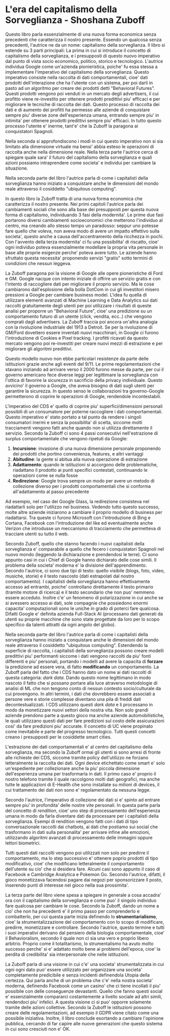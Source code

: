 # L'era del capitalismo della Sorveglianza - Shoshana Zuboff

Questo libro parla essenzialmente di una nuova forma economica senza precedenti
che caratterizza il nostro presente. Essendo un qualcosa senza precedenti,
l'autrice ne da un nome: capitalismo della sorveglianza. Il libro si estende su
3 parti principali:
La prima in cui si introduce il concetto di capitalismo della sorveglianza, e i
presupposti di questo nuovo imperativo dal punto di vista socio economico,
politico, storico e tecnologico.
L'autrice individua Google come un'azienda pionieristica, poiche' fu essa stessa
a implementare l'imperativo del capitalismo della sorveglianza.
Questo imperativo consiste nella raccolta di dati comportamentali, cioe' dati
prodotti dell'interazione che ha l'utente con un sistema, per poi darli in pasto
ad un algoritmo per creare dei prodotti detti "Behavioral Futures". Questi
prodotti vengono poi venduti in un mercato degli advertisers, il cui profitto
viene re-investito per ottenere prodotti predittivi piu' efficaci e per
migliorare le tecniche di raccolta dei dati. 
Questo processo di raccolta dei dati e di aumento dei profitti ha permesso alle
aziende di conquistare sempre piu' diverse zone dell'esperienza umana, entrando
sempre piu' in intimita' per ottenere prodotti predittivi sempre piu' efficaci.
In tutto questo processo l'utente e' inerme, tant'e' che la Zuboff la paragona
ai conquistatori Spagnoli. 




Nella seconda si approfondiscono i modi in cui questo imperativo non si sia
limitato alla dimensione virtuale ma bensi' abbia esteso le operazioni di
raccolta anche nella dimensione reale. Nella terza parte l'autrice cerca di
spiegare quale sara' il futuro del capitalismo della sorveglianza e quali azioni
possiamo intraprendere come societa' e individui per cambiare la situazione.

Nella seconda parte del libro l'autrice parla di come i capitalisti della
sorveglianza hanno iniziato a conquistare anche le dimensioni del mondo reale
attraverso il cosiddetto "ubiquitous computing".

In questo libro la Zuboff tratta di una nuova forma economica che caratterizza
il nostro presente. Nei primi capitoli l'autrice parla dei cambiamenti sociali
che sono alla base dei presupposti per questa nuova forma di capitalismo,
individuando 3 fasi della modernita'. Le prime due fasi portarono diversi
cambiamenti socioeconomici che metterono l'individuo al centro, ma creando allo
stesso tempo un paradosso: seppur uno potesse fare quello che voleva, non aveva
modo di avere un impatto effettivo sulla societa', questo anche a causa
dell'accentramento della ricchezza in pochi. Con l'avvento della terza
modernita' ci fu una possibilita' di riscatto, cioe' ogni individuo poteva
essenzialmente modellare la propria vita personale in base alle proprie esigenze
perche' poteva avere tutto. Le aziende hanno sfruttato questa necessita'
proponendo servizi "gratis" sotto termini di condizioni che nessun leggeva.

La Zuboff paragona poi la visione di Google alle opere pioneristiche di Ford e
GM. Google nacque con intento iniziale di offrire un servizio gratis e con
l'intento di raccogliere dati per migliorare il proprio servizio. Ma le cose
cambiarono dall'esplosione della bolla DotCom in cui gli investitori misero
pressioni a Google per cambiare business model. L'idea fu quella di utilizzare
elementi avanzati di Machine Learning e Data Analytics sui dati raccolti
gratuitamente degli utenti per poi utilizzare i risultati di queste analisi per
proporre un "Behavioral Future", cioe' una predizione su un comportamento futuro
di un utente (click, vendita, ecc..) che vengono comprati dagli advertisers. 
La Zuboff traccia poi ancora un'altra analogia con la rivoluzione industriale
del 1913 a Detroit. Se per la rivoluzione di GM/Ford dovettero essere inventati
nuovi macchinari, in Google ci furono l'introduzione di Cookies e Pixel
tracking.
I profitti ricavati da questo mercato vengono poi re-investiti per creare nuovi
mezzi di estrazione e per migliorare gli algoritmi predittivi.

Questo modello nuovo non ebbe particolari resistenze da parte delle istituzioni
grazie anche agli eventi del 9/11. Le prime regolamentazioni che stavano
iniziando ad arrivare verso il 2000 furono messe da parte, per cui il governo
americano fece diverse leggi per legittimare la sorveglianza con l'ottica di
favorire la sicurezza in sacrificio della privacy individuale. Questo avvicino'
il governo a Google, che aveva bisogno di dati sugli utenti per garantire la
sicurezza. In questo senso le collaborazioni tra governo-Google permetterono di
coprire le operazioni di Google, rendendole incontestabili.

L'imperativo del CDS e' quello di coprire piu' superfici/dimensioni personali
possibili di un consumatore per poterne raccogliere i dati comportamentali.
Questo imperativo e' stato portato a tal punto da rendere i singoli consumatori
inermi e senza la possibilita' di scelta, siccome molti tracciamenti vengono
fatti anche quando non si utilizza direttamente il servizio.
Secondo la Zuboff ci sono 4 passi consecutivi nell'estrazione di surplus
comportamentale che vengono ripetuti da Google:

1. **Incursione**: invasione di una nuova dimensione personale proponendo dei
   prodotti che portino convenienza, features, e altri vantaggi
2. **Abitudine**: la gente si abitua alla nuova operazione di estrazione
3. **Adattamento**: quando le istituzioni si accorgono delle problematiche,
   riadattano il prodotto ai punti specifici contestati, continuando le
   operazioni come se nulla fosse
4. **Redirezione**: Google trova sempre un modo per avere un metodo di
   collezione diverso per i prodotti comportamentali che si conforma
   all'adattamento al passo precedente

Ad esempio, nel caso dei Google Glass, la redirezione consisteva nel riadattarli
solo per l'utilizzo nei business.
Vedendo tutto questo successo, molte altre aziende iniziarono a cambiare il
proprio modello di business per riadattarsi. Tra queste ci furono Microsoft con
l'introduzione di Bing e Cortana, Facebook con l'introduzione del like ed
eventualmente anche Verizon che introdusse un meccanismo di tracciamento
che permetteva di tracciare utenti su tutto il web.

Secondo Zuboff, quello che stanno facendo i nuovi capitalisti della sorveglianza
e' comparabile a quello che fecero i conquistatori Spagnoli nel nuovo mondo
(leggendo la dichiarazione e prendendosi le terre). Ci sono appunto casi in cui
i Chief di Google hanno dichiarato delle cose simili. Il problema della societa'
moderna e' la divisione dell'apprendimento. Secondo l'autrice, ci sono due tipi
di testo: quello visibile (blogs, foto, video, musiche, storie) e il testo
nascosto (dati estrapolati dal nostro comportamento). I capitalisti della
sorveglianza hanno effettivamente accesso ad entrambi, poiche' controllano
direttamente il testo primario (tramite motore di ricerca) e il testo secondario
che non puo' nemmeno essere acceduto. Inoltre c'e' un fenomeno di polarizzazione
in cui anche se si avessero accesso ai dati, sole compagnie che possiedono
enormi capacita' computazionali sono le uniche in grado di poterci fare
qualcosa. Difatti Google e' definita azienda Full-Stack AI (processano dati
generati da utenti su proprie macchine che sono state progettate da loro per lo
scopo specifico da talenti attratti da ogni angolo del globo). 

Nella seconda parte del libro l'autrice parla di come i capitalisti della
sorveglianza hanno iniziato a conquistare anche le dimensioni del mondo reale
attraverso il cosiddetto "ubiquitous computing".
Estendendo la superficie di raccolta, i capitalisti della sorveglianza possono
creare modelli predittivi piu' performanti siccome i dati vengono raccolti da
piu' fonti differenti e piu' personali, portando i modelli ad avere la capacita
di **forzare** la predizione ad essere vera, di fatto **modificando** un
comportamento. La Zuboff parla del fatto che i CDS hanno dato un nome ai dati
raccolti di questa categoria: *dark data*. Dando questo nome legittimano in modo
nascoto il fatto che si possano portare alla luce atraverso metodologie di
analisi di ML che non tengono conto di nessun contesto socio/culturale da cui
provengono. In altri termini, i dati che dovrebbero essere associati a persone
vere e storie complesse diventano una pila di freddi dati decontestualizzati. I
CDS utilizzano questi *dark data* e li processano in modo da monetizzare nuovi
settori della nostra vita. Non solo grandi aziende prendono parte a questo gioco
ma anche aziende automobilistiche, le quali utilizzano questi dati per fare
predizioni sul costo delle assicurazioni cosi' da fare predizioni piu' accurate.
Il concetto di UC viene propinato come inevitabile e parte del progresso
tecnologico. Tutti questi concetti creano i presupposti per le cosiddette smart
cities.

L'estrazione dei dati comportamentali e' al centro del capitalismo della
sorveglianza, ma secondo la Zuboff ormai gli utenti si sono arresi di fronte
alle richieste dei CDS, siccome tramite policy dell'utilizzo ne forzano
letteralmente la raccolta dei dati. Ogni device etichettato come smart e' solo
un'espediente per collezionare anche la piu' piccola dimensione dell'esperienza
umana per trasformarla in dati.
Il primo caso e' proprio il nostro telefono tramite il quale raccolgono molti
dati geografici, ma anche tutte le applicazioni di E-Health che sono installate
su milioni di devices, il cui trattamento dei dati non sono e' regolamentato da
nessuna legge.

Secondo l'autrice, l'imperativo di collezione dei dati si e' spinto ad entrare
sempre piu' in profondita' delle nostre vite personali. In questa parte parla
del concetto di *rendition*, cioe' uno step di processamento dell'esperienza
umana in modo da farla diventare dati da processare per i capitalisti della
sorveglianza. Esempi di rendition vengono fatti con i dati di tipo
conversazionale raccolti dai chatbots, ai dati che postiamo sui social che
trasformano in dati sulla personalita' per arrivare infine alle emozioni,
utilizzando algoritmi avanzati di processamento delle immagini oppure lettori
biometrici. 

Tutti questi dati raccolti vengono poi utilizzati non solo per predirre il
comportamento, ma lo step successivo e' ottenere poprio prodotti di tipo
modificativo, cioe' che modificano letteralmente il comportamento dell'utente su
cio' che si desidera fare. Alcuni casi sono appunto il caso di Facebook e
Cambridge Analytica e Pokemon Go. Secondo l'autrice, difatti, il gioco
monetizzava facendosi pagare dai negozi per sponsorizzare il posto, inserendo
punti di interesse nel gioco nella sua prossimita'.

La terza parte del libro viene spesa a spiegare in generale a cosa accadra' ora
con il capitalismo della sorveglianza e come puo' il singolo individuo fare
qualcosa per cambiare le cose. Secondo la Zuboff, dando un nome a cio' che non
ha precedenti e' il primo passo per comprenderlo e combatterlo, per cui questa
parte inizia definendo lo **strumentarialismo**, cioe' la strumentalizzazione
del comportamento con lo scopo di modificare, predirre, monetizzare e
controllare. Secondo l'autrice, questo termine e tutti i suoi imperativi
derivano dal pensiero della biologia comportamentale, cioe' il Behavioralism,
secondo il quale non ci sia una vero e proprio libero arbitrio.
Proprio come il totalitarismo, lo strumentalismo ha avuto molto successo perche'
si e' adattato molto bene ai problemi dell'epoca, cioe' la perdita di
credibilita' sia interpersonale che nelle istituzioni. 

La Zuboff parla di una visione in cui c'e' una societa' strumentalizzata in cui
ogni ogni dato puo' essere utilizzato per organizzare una societa' completamente
predicibile e senza incidenti definendola Utopia della certezza.
Qui parla anche di un problema che c'e' nella nostra societa' moderna, definendo
Facebook come un casino' che ci tiene incollati il piu' possibile con delle
conseguenze devastanti. Quello che fanno questi social e' essenzialmente
compararci costantemente a livello sociale ad altri simili, rendendoci piu'
infelici.
A questa visione ci si puo' opporre solamente tramite delle azioni collettive.
Secondo la Zuboff le istituzioni possono creare delle regolamentazioni, ad
esempio il GDPR viene citato come una possibile iniziativa.
Inoltre, il libro conclude esortando a cambiare l'opinione pubblica, cercando di
far capire alle nuove generazioni che questo sistema in cui sono cresciuti non
e' OK.
